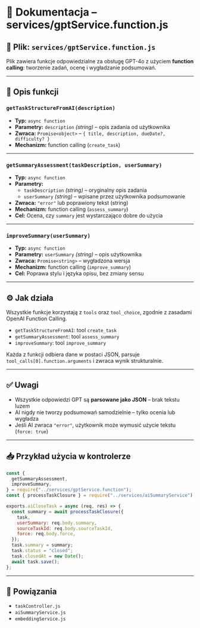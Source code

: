 # 🧠 Dokumentacja – services/gptService.function.js

## 📁 Plik: `services/gptService.function.js`

Plik zawiera funkcje odpowiedzialne za obsługę GPT-4o z użyciem **function calling**: tworzenie zadań, ocenę i wygładzanie podsumowań.

---

## 🔧 Opis funkcji

### `getTaskStructureFromAI(description)`

- **Typ:** `async function`
- **Parametry:** `description` _(string)_ – opis zadania od użytkownika
- **Zwraca:** `Promise<object>` – `{ title, description, dueDate?, difficulty? }`
- **Mechanizm:** function calling (`create_task`)

---

### `getSummaryAssessment(taskDescription, userSummary)`

- **Typ:** `async function`
- **Parametry:**
  - `taskDescription` _(string)_ – oryginalny opis zadania
  - `userSummary` _(string)_ – wpisane przez użytkownika podsumowanie
- **Zwraca:** `"error"` lub poprawiony tekst (string)
- **Mechanizm:** function calling (`assess_summary`)
- **Cel:** Ocena, czy `summary` jest wystarczająco dobre do użycia

---

### `improveSummary(userSummary)`

- **Typ:** `async function`
- **Parametry:** `userSummary` _(string)_ – opis użytkownika
- **Zwraca:** `Promise<string>` – wygładzona wersja
- **Mechanizm:** function calling (`improve_summary`)
- **Cel:** Poprawa stylu i języka opisu, bez zmiany sensu

---

## ⚙️ Jak działa

Wszystkie funkcje korzystają z `tools` oraz `tool_choice`, zgodnie z zasadami OpenAI Function Calling.

- `getTaskStructureFromAI`: tool `create_task`
- `getSummaryAssessment`: tool `assess_summary`
- `improveSummary`: tool `improve_summary`

Każda z funkcji odbiera dane w postaci JSON, parsuje `tool_calls[0].function.arguments` i zwraca wynik strukturalnie.

---

## ✅ Uwagi

- Wszystkie odpowiedzi GPT są **parsowane jako JSON** – brak tekstu luzem
- AI nigdy nie tworzy podsumowań samodzielnie – tylko ocenia lub wygładza
- Jeśli AI zwraca `"error"`, użytkownik może wymusić użycie tekstu (`force: true`)

---

## 📥 Przykład użycia w kontrolerze

```js
const {
  getSummaryAssessment,
  improveSummary,
} = require("../services/gptService.function");
const { processTaskClosure } = require("../services/aiSummaryService");

exports.aiCloseTask = async (req, res) => {
  const summary = await processTaskClosure({
    task,
    userSummary: req.body.summary,
    sourceTaskId: req.body.sourceTaskId,
    force: req.body.force,
  });
  task.summary = summary;
  task.status = "closed";
  task.closedAt = new Date();
  await task.save();
};
```

---

## 📄 Powiązania

- `taskController.js`
- `aiSummaryService.js`
- `embeddingService.js`
